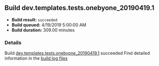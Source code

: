 ## Build dev.templates.tests.onebyone_20190419.1
- **Build result:** `succeeded`
- **Build queued:** 4/19/2019 5:00:00 AM
- **Build duration:** 309.00 minutes
### Details
Build [dev.templates.tests.onebyone_20190419.1](https://winappstudio.visualstudio.com/web/build.aspx?pcguid=a4ef43be-68ce-4195-a619-079b4d9834c2&builduri=vstfs%3a%2f%2f%2fBuild%2fBuild%2f27610) succeeded
Find detailed information in the [build log files](https://uwpctdiags.blob.core.windows.net/buildlogs/dev.templates.tests.onebyone_20190419.1_logs.zip)
